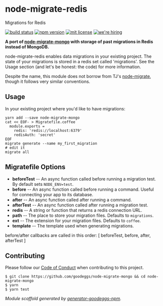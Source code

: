 # node-migrate-redis

Migrations for Redis

[![build status][travis-badge]][travis-link]
[![npm version][npm-badge]][npm-link]
[![mit license][license-badge]][license-link]
[![we're hiring][hiring-badge]][hiring-link]

**A port of [node-migrate-mongo](https://github.com/goodeggs/node-migrate-mongo) with storage of past migrations in Redis instead of MongoDB.**

node-migrate-redis enables data migrations in your existing project.
The state of your migrations is stored in a redis set called 'migrations'.
See the Usage section (and let's be honest: the code) for more information.

Despite the name, this module does not borrow from TJ's [node-migrate](https://github.com/tj/node-migrate), though it follows very similar conventions.

## Usage

In your existing project where you'd like to have migrations:

```
yarn add --save node-migrate-mongo
cat << EOF- > Migratefile.coffee
  module.exports =
    redis: 'redis://localhost:6379'
    redisAuth: 'secret'
EOF
migrate generate --name my_first_migration
# edit it
migrate all
```

## Migratefile Options

- **beforeTest** -- An async function called before running a migration test. By default sets `NODE_ENV=test`.
- **before** -- An async function called before running a command. Useful for connecting your app to its database.
- **after** -- An async function called after running a command.
- **afterTest** -- An async function called after running a migration test.
- **redis** -- A string or function that returns a redis connection URL.
- **path** -- The place to store your migration files. Defaults to `migrations`.
- **ext** -- The extension for your migration files. Defaults to `coffee`.
- **template** -- The template used when generating migrations.

before/after callbacks are called in this order: [ beforeTest, before, after, afterTest ]

## Contributing

Please follow our [Code of Conduct](https://github.com/goodeggs/mongoose-webdriver/blob/master/CODE_OF_CONDUCT.md)
when contributing to this project.

```
$ git clone https://github.com/goodeggs/node-migrate-mongo && cd node-migrate-mongo
$ yarn
$ yarn test
```

_Module scaffold generated by [generator-goodeggs-npm](https://github.com/goodeggs/generator-goodeggs-npm)._

[travis-badge]: http://img.shields.io/travis/goodeggs/node-migrate-mongo/master.svg?style=flat-square
[travis-link]: https://travis-ci.org/goodeggs/node-migrate-mongo
[npm-badge]: http://img.shields.io/npm/v/node-migrate-mongo.svg?style=flat-square
[npm-link]: https://www.npmjs.org/package/node-migrate-mongo
[license-badge]: http://img.shields.io/badge/license-mit-blue.svg?style=flat-square
[license-link]: LICENSE.md
[hiring-badge]: https://img.shields.io/badge/we're_hiring-yes-brightgreen.svg?style=flat-square
[hiring-link]: http://goodeggs.jobscore.com/?detail=Open+Source&sid=161
